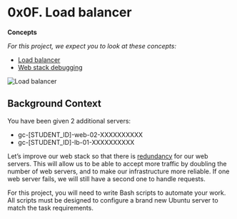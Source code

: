 # 0x0F. Load balancer

__Concepts__

_For this project, we expect you to look at these concepts:_

*	[Load balancer](https://intranet.alxswe.com/concepts/46)
*	[Web stack debugging](https://intranet.alxswe.com/concepts/68)

![Load balancer](https://s3.amazonaws.com/intranet-projects-files/holbertonschool-sysadmin_devops/275/qfdked8.png)

## Background Context
You have been given 2 additional servers:

*	gc-[STUDENT_ID]-web-02-XXXXXXXXXX
*	gc-[STUDENT_ID]-lb-01-XXXXXXXXXX

Let’s improve our web stack so that there is [redundancy](https://en.wikipedia.org/wiki/Redundancy_%28engineering%29) for our web servers. This will allow us to be able to accept more traffic by doubling the number of web servers, and to make our infrastructure more reliable. If one web server fails, we will still have a second one to handle requests.

For this project, you will need to write Bash scripts to automate your work. All scripts must be designed to configure a brand new Ubuntu server to match the task requirements.


